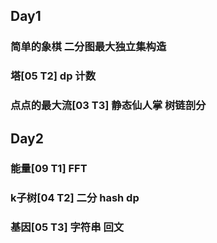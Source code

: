 ## Day1

### 简单的象棋 二分图最大独立集构造

### 塔[05 T2] dp 计数 

### 点点的最大流[03 T3] 静态仙人掌 树链剖分

## Day2

### 能量[09 T1] FFT

### k子树[04 T2] 二分 hash dp

### 基因[05 T3] 字符串 回文
